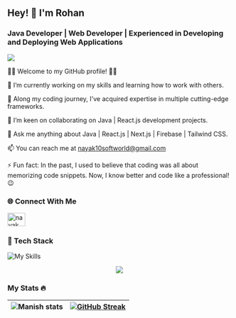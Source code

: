 ## Hey! 👋 I'm Rohan

### Java Developer | Web Developer | Experienced in Developing and Deploying Web Applications

![](https://komarev.com/ghpvc/?username=nayak-softworld)

👨‍💻 Welcome to my GitHub profile! 👨‍💻

🔭 I’m currently working on my skills and learning how to work with others.

🌱 Along my coding journey, I've acquired expertise in multiple cutting-edge frameworks.

👯 I’m keen on collaborating on Java | React.js development projects.

💬 Ask me anything about Java | React.js | Next.js | Firebase | Tailwind CSS.

📫 You can reach me at nayak10softworld@gmail.com

⚡ Fun fact: In the past, I used to believe that coding was all about memorizing code snippets. Now, I know better and code like a professional! 😉

### 🌐 Connect With Me
<a href="https://www.linkedin.com/manish-116502227/" target="blank"><img src="https://www.svgrepo.com/show/452047/linkedin-1.svg" alt="nayak_manish" height="30" width="40" />
</a>

### 🔎 Tech Stack
![My Skills](https://skillicons.dev/icons?i=java,cpp,html,tailwind,react,nextjs,css,vscode,bootstrap,github,git,firebase,stackoverflow,vercel)

<p align="center">
    <img src="https://github-readme-stats.vercel.app/api/top-langs?username=nayak-softworld&show_icons=true&theme=radical" />
</p>

### My Stats 🔥
![Manish stats](https://github-readme-stats.vercel.app/api?username=nayak-softworld&show_icons=true&theme=radical) | [![GitHub Streak](https://streak-stats.demolab.com/?user=nayak-softworld&theme=dark)](https://git.io/streak-stats) 
--- | ---
